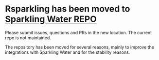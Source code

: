 # Rsparkling has been moved to [Sparkling Water REPO](https://github.com/h2oai/sparkling-water/tree/master/r)

Please submit issues, questions and PRs in the new location. The current repo is not maintained.

The repository has been moved for several reasons, mainly to improve the integrations with Sparkling Water and 
for the stability reasons.

